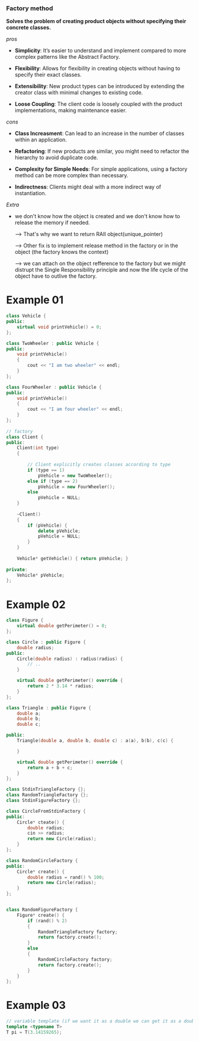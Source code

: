 ### Factory method ###

**Solves the problem of creating product objects without specifying their concrete classes.**

*pros*

+ **Simplicity**: It’s easier to understand and implement compared to more complex patterns like the Abstract Factory.

+ **Flexibility**: Allows for flexibility in creating objects without having to specify their exact classes.

+ **Extensibility**: New product types can be introduced by extending the creator class with minimal changes to existing code.

+ **Loose Coupling**: The client code is loosely coupled with the product implementations, making maintenance easier.

*cons*

+ **Class Increasment**: Can lead to an increase in the number of classes within an application.

+ **Refactoring**: If new products are similar, you might need to refactor the hierarchy to avoid duplicate code.

+ **Complexity for Simple Needs**: For simple applications, using a factory method can be more complex than necessary.

+ **Indirectness**: Clients might deal with a more indirect way of instantiation.

*Extra*

+ we don't know how the object is created and we don't know how to release the memory if needed.
  
	--> That's why we want to return RAII object(unique_pointer)
  
	--> Other fix is to implement release method in the factory or in the object (the factory knows the context)
  
	--> we can attach on the object refference to the factory but we might distrupt the Single Responsibility principle and now the life cycle of the object have to outlive the factory.

# Example 01 #

```c++
class Vehicle {
public:
    virtual void printVehicle() = 0;
};

class TwoWheeler : public Vehicle {
public:
    void printVehicle()
    {
        cout << "I am two wheeler" << endl;
    }
};

class FourWheeler : public Vehicle {
public:
    void printVehicle()
    {
        cout << "I am four wheeler" << endl;
    }
};
 
// factory
class Client {
public:
    Client(int type)
    {
 
        // Client explicitly creates classes according to type
        if (type == 1)
            pVehicle = new TwoWheeler();
        else if (type == 2)
            pVehicle = new FourWheeler();
        else
            pVehicle = NULL;
    }
 
    ~Client()
    {
        if (pVehicle) {
            delete pVehicle;
            pVehicle = NULL;
        }
    }
 
    Vehicle* getVehicle() { return pVehicle; }
 
private:
    Vehicle* pVehicle;
};
```

# Example 02 #

```c++
class Figure {
	virtual double getPerimeter() = 0;
};

class Circle : public Figure {
	double radius;
public:
	Circle(double radius) : radius(radius) {
		// ..
	}

	virtual double getPerimeter() override {
		return 2 * 3.14 * radius;
	}
};

class Triangle : public Figure {
	double a;
	double b;
	double c;

public:
	Triangle(double a, double b, double c) : a(a), b(b), c(c) {

	}

	virtual double getPerimeter() override {
		return a + b + c;
	}
};

class StdinTriangleFactory {};
class RandomTriangleFactory {};
class StdinFigureFactory {};

class CircleFromStdinFactory {
public:
	Circle* cteate() {
		double radius;
		cin >> radius;
		return new Circle(radius);
	}
};

class RandomCircleFactory {
public:
	Circle* create() {
		double radius = rand() % 100;
		return new Circle(radius);
	}
};


class RandomFigureFactory {
	Figure* create() {
		if (rand() % 2)
		{
			RandomTriangleFactory factory;
			return factory.create();
		}
		else
		{
			RandomCircleFactory factory;
			return factory.create();
		}
	}
};
```

# Example 03 #

```c++
// variable template (if we want it as a double we can get it as a double, if we want it as an int...)
template <typename T>
T pi = T(3.14159265);
```
